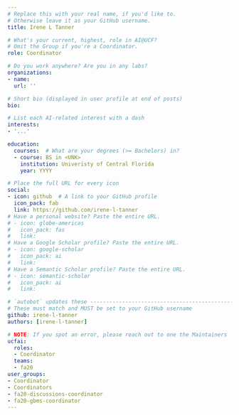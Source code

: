 ```yaml
---
# Replace this with your real name, if you'd like to.
# Otherwise leave it as your GitHub username.
title: Irene L Tanner

# What's your current, highest, role in AI@UCF?
# Omit the Group if you're a Coordinator.
role: Coordinator

# Do you work anywhere? Are you in any labs?
organizations:
- name:
  url: ''

# Short bio (displayed in user profile at end of posts)
bio:

# List each AI-related interest with a dash
interests:
- '...'

education:
  courses:  # What are your degrees (>= Bachelors) in?
  - course: BS in <UNK>
    institution: Univeristy of Central Florida
    year: YYYY

# Place the full URL for every icon
social:
- icon: github  # A link to your GitHub profile
  icon_pack: fab
  link: https://github.com/irene-l-tanner
# Have a personal website? Paste the entire URL.
# - icon: globe-americas
#   icon_pack: fas
#   link: 
# Have a Google Scholar profile? Paste the entire URL.
# - icon: google-scholar
#   icon_pack: ai
#   link: 
# Have a Semantic Scholar profile? Paste the entire URL.
# - icon: semantic-scholar
#   icon_pack: ai
#   link: 

# `autobot` updates these ----------------------------------------------------
# These must match and MUST be set to your GitHub username
github: irene-l-tanner
authors: [irene-l-tanner]

# NOTE: If you spot an error, please reach out to one the Maintainers
ucfai:
  roles:
  - Coordinator
  teams:
  - fa20
user_groups:
- Coordinator
- Coordinators
- fa20-discussions-coordinator
- fa20-gbms-coordinator
---
```

